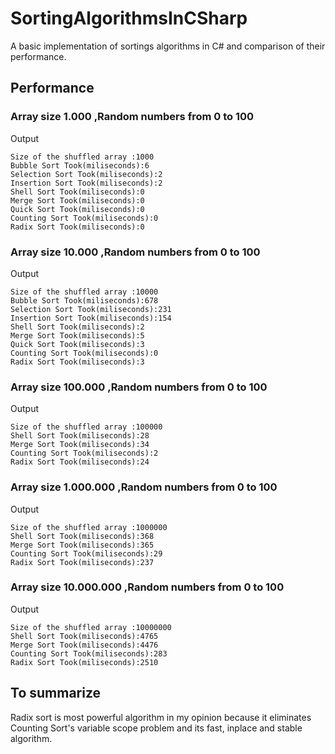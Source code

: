 # SortingAlgorithmsInCSharp
A basic implementation of sortings algorithms in C# and comparison of their performance.

## Performance

### Array size 1.000 ,Random numbers from 0 to 100

Output
```
Size of the shuffled array :1000
Bubble Sort Took(miliseconds):6
Selection Sort Took(miliseconds):2
Insertion Sort Took(miliseconds):2
Shell Sort Took(miliseconds):0
Merge Sort Took(miliseconds):0
Quick Sort Took(miliseconds):0
Counting Sort Took(miliseconds):0
Radix Sort Took(miliseconds):0
```

### Array size 10.000 ,Random numbers from 0 to 100

Output
```
Size of the shuffled array :10000
Bubble Sort Took(miliseconds):678
Selection Sort Took(miliseconds):231
Insertion Sort Took(miliseconds):154
Shell Sort Took(miliseconds):2
Merge Sort Took(miliseconds):5
Quick Sort Took(miliseconds):3
Counting Sort Took(miliseconds):0
Radix Sort Took(miliseconds):3
```


### Array size 100.000 ,Random numbers from 0 to 100

Output
```
Size of the shuffled array :100000
Shell Sort Took(miliseconds):28
Merge Sort Took(miliseconds):34
Counting Sort Took(miliseconds):2
Radix Sort Took(miliseconds):24
```

### Array size 1.000.000 ,Random numbers from 0 to 100

Output
```
Size of the shuffled array :1000000
Shell Sort Took(miliseconds):368
Merge Sort Took(miliseconds):365
Counting Sort Took(miliseconds):29
Radix Sort Took(miliseconds):237
```
### Array size 10.000.000 ,Random numbers from 0 to 100

Output
```
Size of the shuffled array :10000000
Shell Sort Took(miliseconds):4765
Merge Sort Took(miliseconds):4476
Counting Sort Took(miliseconds):283
Radix Sort Took(miliseconds):2510
```

## To summarize
Radix sort is most powerful algorithm in my opinion because it eliminates Counting Sort's variable scope problem and its fast, inplace and stable algorithm.
